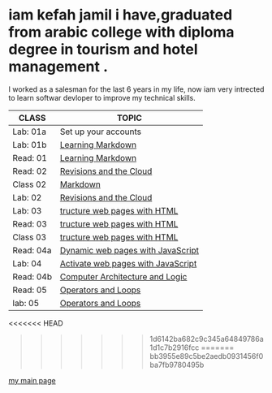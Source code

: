 
# iam kefah jamil i have,graduated from arabic college with diploma degree in tourism and hotel management .
I worked as a salesman for the last 6 years in my life, now iam very intrected to learn softwar devloper to improve my technical skills.




CLASS  | TOPIC
------------ | -------------
Lab: 01a | Set up your accounts | 
Lab: 01b | [Learning Markdown ](https://kefahmomani.github.io/reading-note/) 
Read: 01 | [Learning Markdown ](https://kefahmomani.github.io/reading-note/) 
Read: 02 | [Revisions and the Cloud ](https://kefahmomani.github.io/reading-note/read2)
Class 02 | [Markdown  ](https://kefahmomani.github.io/reading-note/)
Lab: 02 | [Revisions and the Cloud  ](https://kefahmomani.github.io/reading-note/)
Lab: 03 | [tructure web pages with HTML ](https://new-project.kefahjordan.repl.co/) 
Read: 03  | [tructure web pages with HTML ](https://kefahmomani.github.io/reading-note/readme-class03) 
Class 03  | [tructure web pages with HTML ](https://kefahmomani.github.io/reading-note/)
Read: 04a  | [Dynamic web pages with JavaScript ](https://kefahmomani.github.io/reading-note/read04)
Lab: 04   | [Activate web pages with JavaScript ](https://kefahmomani.github.io/new-project/)
Read: 04b  | [Computer Architecture and Logic](https://kefahmomani.github.io/reading-note/read04b)
Read: 05  | [Operators and Loops](https://kefahmomani.github.io/reading-note.md/read05)
lab:  05  | [Operators and Loops](https://kefahmomani.github.io/new-project/)






<<<<<<< HEAD
>>>>>>> 1d6142ba682c9c345a64849786a1d1c7b2916fcc
=======
>>>>>>> bb3955e89c5be2aedb0931456f0ba7fb9780495b


[my main page ](https://kefahmomani.github.io/reading-note/) 




